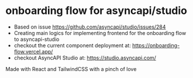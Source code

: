 # onboarding flow for asyncapi/studio

- Based on issue https://github.com/asyncapi/studio/issues/284
- Creating main logics for implementing frontend for the onboarding flow to asyncapi-studio
- checkout the current component deployment at: https://onboarding-flow.vercel.app/
- checkout AsyncAPI Studio at: https://studio.asyncapi.com/

Made with React and TailwindCSS with a pinch of love 
